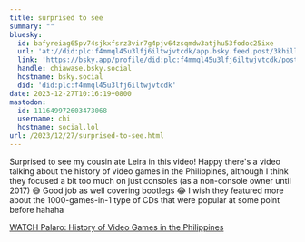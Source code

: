 ```yaml
---
title: surprised to see
summary: ""
bluesky:
  id: bafyreiag65pv74sjkxfsrz3vir7g4pjv64zsqmdw3atjhu53fodoc25ixe
  url: 'at://did:plc:f4mmql45u3lfj6iltwjvtcdk/app.bsky.feed.post/3khillcykik23'
  link: 'https://bsky.app/profile/did:plc:f4mmql45u3lfj6iltwjvtcdk/post/3khillcykik23'
  handle: chiawase.bsky.social
  hostname: bsky.social
  did: 'did:plc:f4mmql45u3lfj6iltwjvtcdk'
date: 2023-12-27T10:16:19+0800
mastodon:
  id: 111649972603473068
  username: chi
  hostname: social.lol
url: /2023/12/27/surprised-to-see.html
---
```


Surprised to see my cousin ate Leira in this video! Happy there's a video talking about the history of video games in the Philippines, although I think they focused a bit too much on just consoles (as a non-console owner until 2017) 😅 Good job as well covering bootlegs 😂 I wish they featured more about the 1000-games-in-1 type of CDs that were popular at some point before hahaha

[WATCH Palaro: History of Video Games in the Philippines](https://www.youtube.com/watch?v=lpuifEGMPfs)
